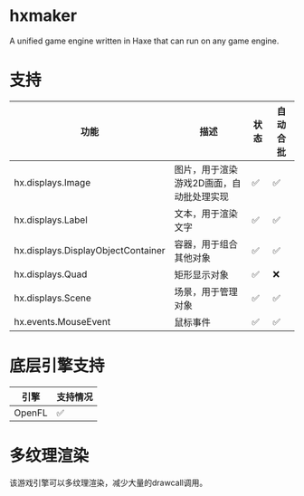 # hxmaker
A unified game engine written in Haxe that can run on any game engine.

# 支持
| 功能 | 描述 | 状态 | 自动合批 |
--- | --- | --- | ---
| hx.displays.Image | 图片，用于渲染游戏2D画面，自动批处理实现 | ✅ | ✅ |
| hx.displays.Label | 文本，用于渲染文字 | ✅ | ✅ |
| hx.displays.DisplayObjectContainer | 容器，用于组合其他对象 | ✅ | ✅ |
| hx.displays.Quad | 矩形显示对象 | ✅ | ❌ |
| hx.displays.Scene | 场景，用于管理对象 | ✅ | ✅ |
| hx.events.MouseEvent | 鼠标事件 | ✅ | ✅ |

# 底层引擎支持
| 引擎 | 支持情况 |
| --- | ---
| OpenFL | ✅ |

# 多纹理渲染
该游戏引擎可以多纹理渲染，减少大量的drawcall调用。